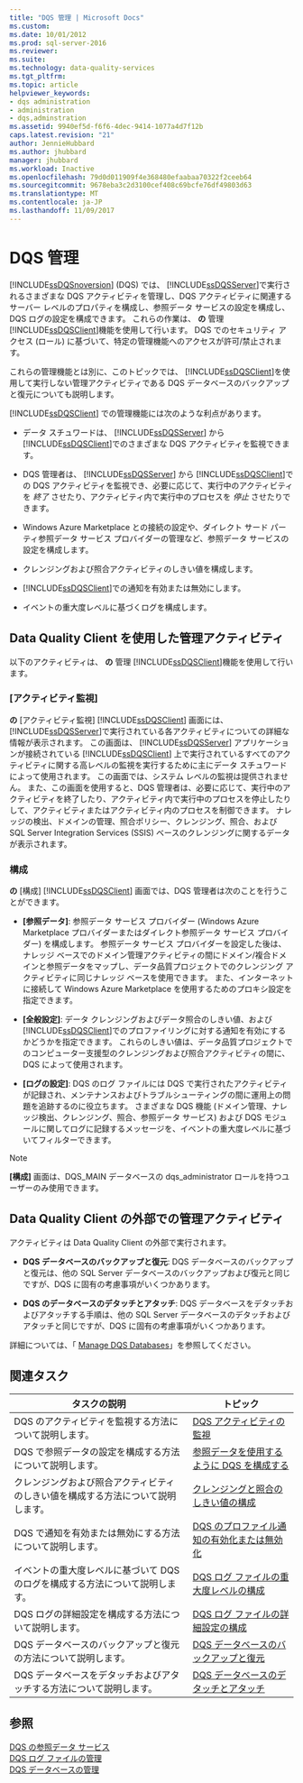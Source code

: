 ```yaml
---
title: "DQS 管理 | Microsoft Docs"
ms.custom: 
ms.date: 10/01/2012
ms.prod: sql-server-2016
ms.reviewer: 
ms.suite: 
ms.technology: data-quality-services
ms.tgt_pltfrm: 
ms.topic: article
helpviewer_keywords:
- dqs administration
- administration
- dqs,adminstration
ms.assetid: 9940ef5d-f6f6-4dec-9414-1077a4d7f12b
caps.latest.revision: "21"
author: JennieHubbard
ms.author: jhubbard
manager: jhubbard
ms.workload: Inactive
ms.openlocfilehash: 79d0d011909f4e368480efaabaa70322f2ceeb64
ms.sourcegitcommit: 9678eba3c2d3100cef408c69bcfe76df49803d63
ms.translationtype: MT
ms.contentlocale: ja-JP
ms.lasthandoff: 11/09/2017
---
```

# <a name="dqs-administration"></a>DQS 管理
  [!INCLUDE[ssDQSnoversion](../includes/ssdqsnoversion-md.md)] (DQS) では、 [!INCLUDE[ssDQSServer](../includes/ssdqsserver-md.md)]で実行されるさまざまな DQS アクティビティを管理し、DQS アクティビティに関連するサーバー レベルのプロパティを構成し、参照データ サービスの設定を構成し、DQS ログの設定を構成できます。 これらの作業は、 **の** 管理 [!INCLUDE[ssDQSClient](../includes/ssdqsclient-md.md)]機能を使用して行います。 DQS でのセキュリティ アクセス (ロール) に基づいて、特定の管理機能へのアクセスが許可/禁止されます。  
  
 これらの管理機能とは別に、このトピックでは、 [!INCLUDE[ssDQSClient](../includes/ssdqsclient-md.md)]を使用して実行しない管理アクティビティである DQS データベースのバックアップと復元についても説明します。  
  
 [!INCLUDE[ssDQSClient](../includes/ssdqsclient-md.md)] での管理機能には次のような利点があります。  
  
-   データ スチュワードは、 [!INCLUDE[ssDQSServer](../includes/ssdqsserver-md.md)] から [!INCLUDE[ssDQSClient](../includes/ssdqsclient-md.md)]でのさまざまな DQS アクティビティを監視できます。  
  
-   DQS 管理者は、 [!INCLUDE[ssDQSServer](../includes/ssdqsserver-md.md)] から [!INCLUDE[ssDQSClient](../includes/ssdqsclient-md.md)]での DQS アクティビティを監視でき、必要に応じて、実行中のアクティビティを *終了* させたり、アクティビティ内で実行中のプロセスを *停止* させたりできます。  
  
-   Windows Azure Marketplace との接続の設定や、ダイレクト サード パーティ参照データ サービス プロバイダーの管理など、参照データ サービスの設定を構成します。  
  
-   クレンジングおよび照合アクティビティのしきい値を構成します。  
  
-   [!INCLUDE[ssDQSClient](../includes/ssdqsclient-md.md)]での通知を有効または無効にします。  
  
-   イベントの重大度レベルに基づくログを構成します。  
  
##  <a name="AdminUsingClent"></a> Data Quality Client を使用した管理アクティビティ  
 以下のアクティビティは、 **の** 管理 [!INCLUDE[ssDQSClient](../includes/ssdqsclient-md.md)]機能を使用して行います。  
  
### <a name="activity-monitoring"></a>[アクティビティ監視]  
 **の** [アクティビティ監視] [!INCLUDE[ssDQSClient](../includes/ssdqsclient-md.md)] 画面には、 [!INCLUDE[ssDQSServer](../includes/ssdqsserver-md.md)]で実行されている各アクティビティについての詳細な情報が表示されます。 この画面は、 [!INCLUDE[ssDQSServer](../includes/ssdqsserver-md.md)] アプリケーションが接続されている [!INCLUDE[ssDQSClient](../includes/ssdqsclient-md.md)] 上で実行されているすべてのアクティビティに関する高レベルの監視を実行するために主にデータ スチュワードによって使用されます。 この画面では、システム レベルの監視は提供されません。 また、この画面を使用すると、DQS 管理者は、必要に応じて、実行中のアクティビティを終了したり、アクティビティ内で実行中のプロセスを停止したりして、アクティビティまたはアクティビティ内のプロセスを制御できます。 ナレッジの検出、ドメインの管理、照合ポリシー、クレンジング、照合、および SQL Server Integration Services (SSIS) ベースのクレンジングに関するデータが表示されます。  
  
### <a name="configuration"></a>構成  
 **の** [構成] [!INCLUDE[ssDQSClient](../includes/ssdqsclient-md.md)] 画面では、DQS 管理者は次のことを行うことができます。  
  
-   **[参照データ]**: 参照データ サービス プロバイダー (Windows Azure Marketplace プロバイダーまたはダイレクト参照データ サービス プロバイダー) を構成します。 参照データ サービス プロバイダーを設定した後は、ナレッジ ベースでのドメイン管理アクティビティの間にドメイン/複合ドメインと参照データをマップし、データ品質プロジェクトでのクレンジング アクティビティに同じナレッジ ベースを使用できます。 また、インターネットに接続して Windows Azure Marketplace を使用するためのプロキシ設定を指定できます。  
  
-   **[全般設定]**: データ クレンジングおよびデータ照合のしきい値、および [!INCLUDE[ssDQSClient](../includes/ssdqsclient-md.md)]でのプロファイリングに対する通知を有効にするかどうかを指定できます。 これらのしきい値は、データ品質プロジェクトでのコンピューター支援型のクレンジングおよび照合アクティビティの間に、DQS によって使用されます。  
  
-   **[ログの設定]**: DQS のログ ファイルには DQS で実行されたアクティビティが記録され、メンテナンスおよびトラブルシューティングの間に運用上の問題を追跡するのに役立ちます。 さまざまな DQS 機能 (ドメイン管理、ナレッジ検出、クレンジング、照合、参照データ サービス) および DQS モジュールに関してログに記録するメッセージを、イベントの重大度レベルに基づいてフィルターできます。  
  
> [!NOTE]  
>  **[構成]** 画面は、DQS_MAIN データベースの dqs_administrator ロールを持つユーザーのみ使用できます。  
  
##  <a name="AdminOutsideClient"></a> Data Quality Client の外部での管理アクティビティ  
 アクティビティは Data Quality Client の外部で実行されます。  
  
-   **DQS データベースのバックアップと復元**: DQS データベースのバックアップと復元は、他の SQL Server データベースのバックアップおよび復元と同じですが、DQS に固有の考慮事項がいくつかあります。  
  
-   **DQS のデータベースのデタッチとアタッチ**: DQS データベースをデタッチおよびアタッチする手順は、他の SQL Server データベースのデタッチおよびアタッチと同じですが、DQS に固有の考慮事項がいくつかあります。  
  
 詳細については、「 [Manage DQS Databases](../data-quality-services/manage-dqs-databases.md)」を参照してください。  
  
## <a name="related-tasks"></a>関連タスク  
  
|タスクの説明|トピック|  
|----------------------|-----------|  
|DQS のアクティビティを監視する方法について説明します。|[DQS アクティビティの監視](../data-quality-services/monitor-dqs-activities.md)|  
|DQS で参照データの設定を構成する方法について説明します。|[参照データを使用するように DQS を構成する](../data-quality-services/configure-dqs-to-use-reference-data.md)|  
|クレンジングおよび照合アクティビティのしきい値を構成する方法について説明します。|[クレンジングと照合のしきい値の構成](../data-quality-services/configure-threshold-values-for-cleansing-and-matching.md)|  
|DQS で通知を有効または無効にする方法について説明します。|[DQS のプロファイル通知の有効化または無効化](../data-quality-services/enable-or-disable-profiling-notifications-in-dqs.md)|  
|イベントの重大度レベルに基づいて DQS のログを構成する方法について説明します。|[DQS ログ ファイルの重大度レベルの構成](../data-quality-services/configure-severity-levels-for-dqs-log-files.md)|  
|DQS ログの詳細設定を構成する方法について説明します。|[DQS ログ ファイルの詳細設定の構成](../data-quality-services/configure-advanced-settings-for-dqs-log-files.md)|  
|DQS データベースのバックアップと復元の方法について説明します。|[DQS データベースのバックアップと復元](../data-quality-services/backing-up-and-restoring-dqs-databases.md)|  
|DQS データベースをデタッチおよびアタッチする方法について説明します。|[DQS データベースのデタッチとアタッチ](../data-quality-services/detaching-and-attaching-dqs-databases.md)|  
  
## <a name="see-also"></a>参照  
 [DQS の参照データ サービス](../data-quality-services/reference-data-services-in-dqs.md)   
 [DQS ログ ファイルの管理](../data-quality-services/manage-dqs-log-files.md)   
 [DQS データベースの管理](../data-quality-services/manage-dqs-databases.md)  
  
  
